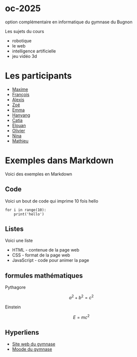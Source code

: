 # oc-2025
option complémentaire en informatique du gymnase du Bugnon

Les sujets du cours

- robotique
- le web
- intelligence artificielle
- jeu vidéo 3d

# Les participants

* [Maxime](https://github.com/Maxime-syst/oc25_maxime)
* [François](https://github.com/daglumbussigmaalphamale/oc25_francois)
* [Alexis](https://github.com/SchAlexis/oc25_Alexis)
* [Zoé](https://github.com/naozzone/oc25_zoe)
* [Emma](https://github.com/Emmiche/oc25_emma)
* [Hanyang](https://github.com/Hanyang-L/oc25_hanyang)
* [Catia](https://github.com/catiaa24/oc25_catia)
* [Elouan]()
* [Olivier]()
* [Nina]()
* [Mathieu]()

  

# Exemples dans Markdown

Voici des exemples en Markdown

## Code

Voici un bout de code qui imprime 10 fois hello

```
for i in range(10):
    print('hello')
```

## Listes

Voici une liste

- HTML - contenue de la page web
- CSS - format de la page web
- JavaScript - code pour animer la page

## formules mathématiques

Pythagore

$$ a^2 + b^2 = c^2 $$

Einstein 

$$ E = m c^2 $$

## Hyperliens

- [Site web du gymnase](https://www.gymnasedubugnon.ch)
- [Moode du gymnase](https://mdlgb.ch)

